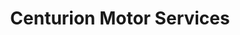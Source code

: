 ---
title: "Centurion Motor Services"
url: /cirencester/centurion-motor-services/
shop: Autowerkstatt
---